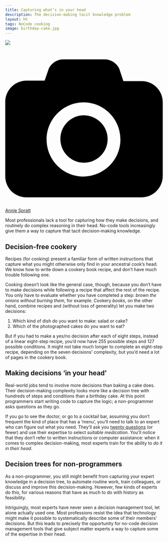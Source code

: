 ```yaml
---
title: Capturing what’s in your head
description: The decision-making tacit knowledge problem
layout: hh
tags: NoCode cooking
image: birthday-cake.jpg
---
```


![](birthday-cake.jpg)

<a class="unsplash" href="https://unsplash.com/photos/oudLkxglHuM" rel="noopener noreferrer"><span><svg xmlns="http://www.w3.org/2000/svg" viewBox="0 0 32 32"><title>unsplash-logo</title><path d="M20.8 18.1c0 2.7-2.2 4.8-4.8 4.8s-4.8-2.1-4.8-4.8c0-2.7 2.2-4.8 4.8-4.8 2.7.1 4.8 2.2 4.8 4.8zm11.2-7.4v14.9c0 2.3-1.9 4.3-4.3 4.3h-23.4c-2.4 0-4.3-1.9-4.3-4.3v-15c0-2.3 1.9-4.3 4.3-4.3h3.7l.8-2.3c.4-1.1 1.7-2 2.9-2h8.6c1.2 0 2.5.9 2.9 2l.8 2.4h3.7c2.4 0 4.3 1.9 4.3 4.3zm-8.6 7.5c0-4.1-3.3-7.5-7.5-7.5-4.1 0-7.5 3.4-7.5 7.5s3.3 7.5 7.5 7.5c4.2-.1 7.5-3.4 7.5-7.5z"></path></svg></span><span>Annie Spratt</span></a>

Most professionals lack a tool for capturing how they make decisions, and routinely do complex reasoning in their head.
No-code tools increasingly give them a way to capture that tacit decision-making knowledge.

## Decision-free cookery

Recipes (for cooking) present a familiar form of written instructions that capture what you might otherwise only find in your ancestral cook’s head.
We know how to write down a cookery book recipe, and don’t have much trouble following one.

Cooking doesn’t look like the general case, though, because you don’t have to make decisions while following a recipe that affect the rest of the recipe.
You only have to evaluate whether you have completed a step: _brown the onions without burning them_, for example.
Cookery _books_, on the other hand, combine recipes and (without loss of generality) let you make two decisions:

1. Which kind of dish do you want to make: salad or cake?
2. Which of the photographed cakes do you want to eat?

But if you had to make a yes/no decision after each of eight steps, instead of a linear eight-step recipe, you’d now have 255 possible steps and 127 possible conditions.
It might not take much longer to complete an eight-step recipe, depending on the seven decisions’ complexity, but you’d need a lot of pages in the cookery book.

## Making decisions ‘in your head’

Real-world jobs tend to involve more decisions than baking a cake does.
Their decision-making complexity looks more like a decision tree with hundreds of steps and conditions than a birthday cake.
At this point programmers start writing code to capture the logic; a non-programmer asks questions as they go.

If you go to see the doctor, or go to a cocktail bar, assuming you don’t frequent the kind of place that has a ‘menu’, you’ll need to talk to an expert who can figure out what you need.
They’ll ask you [twenty questions](https://en.wikipedia.org/wiki/Twenty_questions) (or fewer) and use their expertise to select _suitable medication_.
You’ll notice that they don’t refer to written instructions or computer assistance:
when it comes to complex decision-making, most experts train for the ability to _do it in their head_.

## Decision trees for non-programmers

As a non-programmer, you still might benefit from capturing your expert knowledge in a decision tree, to automate routine work, train colleagues, or discuss and improve this decision-making.
However, few kinds of experts do this, for various reasons that have as much to do with history as feasibility.

Intriguingly, most experts have never seen a decision management tool, let alone actually used one.
Most professions resist the idea that technology might make it possible to systematically describe some of their members’ decisions.
But this leads to precisely the opportunity for no-code decision management tools that give subject matter experts a way to capture some of the expertise in their head.
